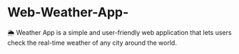 # Web-Weather-App-
🌦️ Weather App is a simple and user-friendly web application that lets users check the real-time weather of any city around the world.
